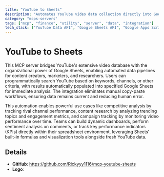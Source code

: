 ```yaml
---
title: "YouTube to Sheets"
description: "Automates YouTube video data collection directly into Google Sheets for streamlined content analysis and research workflows."
category: "mcps-servers"
tags: ["mcp", "finance", "utility", "server", "data", "integration"]
tech_stack: ["YouTube Data API", "Google Sheets API", "Google Apps Script", "Spreadsheet Automation"]
---
```


# YouTube to Sheets

This MCP server bridges YouTube's extensive video database with the organizational power of Google Sheets, enabling automated data pipelines for content creators, marketers, and researchers. Users can programmatically search YouTube based on keywords, channels, or other criteria, with results automatically populated into specified Google Sheets for immediate analysis. The integration eliminates manual copy-paste workflows, ensuring data remains current and reducing human error.

This automation enables powerful use cases like competitive analysis by tracking rival channel performance, content research by analyzing trending topics and engagement metrics, and campaign tracking by monitoring video performance over time. Teams can build dynamic dashboards, perform sentiment analysis on comments, or track key performance indicators (KPIs) directly within their spreadsheet environment, leveraging Sheets' built-in formulas and visualization tools alongside fresh YouTube data.

## Details

- **GitHub**: https://github.com/Rickyyy1116/mcp-youtube-sheets
- **Logo**: 
